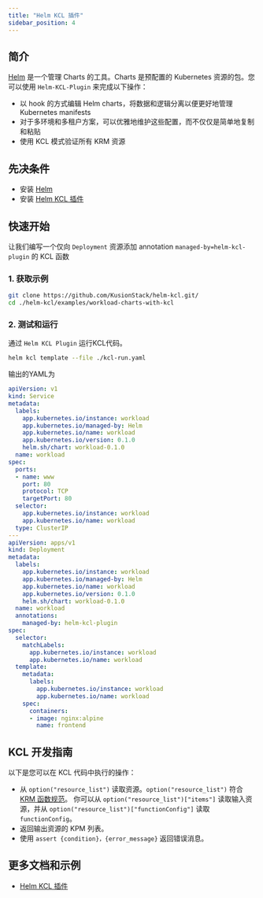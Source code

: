 ```yaml
---
title: "Helm KCL 插件"
sidebar_position: 4
---
```


## 简介

[Helm](https://github.com/helm/helm) 是一个管理 Charts 的工具。Charts 是预配置的 Kubernetes 资源的包。您可以使用 `Helm-KCL-Plugin` 来完成以下操作：

+ 以 hook 的方式编辑 Helm charts，将数据和逻辑分离以便更好地管理 Kubernetes manifests
+ 对于多环境和多租户方案，可以优雅地维护这些配置，而不仅仅是简单地复制和粘贴
+ 使用 KCL 模式验证所有 KRM 资源

## 先决条件

+ 安装 [Helm](https://github.com/helm/helm)
+ 安装 [Helm KCL 插件](https://github.com/KusionStack/helm-kcl)

## 快速开始

让我们编写一个仅向 `Deployment` 资源添加 annotation `managed-by=helm-kcl-plugin` 的 KCL 函数

### 1. 获取示例

```bash
git clone https://github.com/KusionStack/helm-kcl.git/
cd ./helm-kcl/examples/workload-charts-with-kcl
```

### 2. 测试和运行

通过 `Helm KCL Plugin` 运行KCL代码。

```bash
helm kcl template --file ./kcl-run.yaml
```

输出的YAML为

```yaml
apiVersion: v1
kind: Service
metadata:
  labels:
    app.kubernetes.io/instance: workload
    app.kubernetes.io/managed-by: Helm
    app.kubernetes.io/name: workload
    app.kubernetes.io/version: 0.1.0
    helm.sh/chart: workload-0.1.0
  name: workload
spec:
  ports:
  - name: www
    port: 80
    protocol: TCP
    targetPort: 80
  selector:
    app.kubernetes.io/instance: workload
    app.kubernetes.io/name: workload
  type: ClusterIP
---
apiVersion: apps/v1
kind: Deployment
metadata:
  labels:
    app.kubernetes.io/instance: workload
    app.kubernetes.io/managed-by: Helm
    app.kubernetes.io/name: workload
    app.kubernetes.io/version: 0.1.0
    helm.sh/chart: workload-0.1.0
  name: workload
  annotations:
    managed-by: helm-kcl-plugin
spec:
  selector:
    matchLabels:
      app.kubernetes.io/instance: workload
      app.kubernetes.io/name: workload
  template:
    metadata:
      labels:
        app.kubernetes.io/instance: workload
        app.kubernetes.io/name: workload
    spec:
      containers:
      - image: nginx:alpine
        name: frontend
```

## KCL 开发指南

以下是您可以在 KCL 代码中执行的操作：

+ 从 `option("resource_list")` 读取资源。`option("resource_list")` 符合 [KRM 函数规范](https://kpt.dev/book/05-developing-functions/01-functions-specification)。 你可以从 `option("resource_list")["items"]` 读取输入资源，并从 `option("resource_list")["functionConfig"]` 读取 `functionConfig`。
+ 返回输出资源的 KPM 列表。
+ 使用 `assert {condition}，{error_message}` 返回错误消息。

## 更多文档和示例

+ [Helm KCL 插件](https://github.com/KusionStack/helm-kcl)
